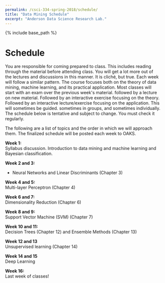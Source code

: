 ```yaml
---
permalink: /csci-334-spring-2018/schedule/
title: "Data Mining Schedule"
excerpt: "Anderson Data Science Research Lab."
---
```


{% include base_path %}

# Schedule
You are responsible for coming prepared to class. This includes reading through the material before attending class.
You will get a lot more out of the lectures and discussions in this manner. It is cliché, but true. Each week will follow a similar pattern. The course focuses both on the theory of data mining, machine learning, and its practical application. Most classes will start with an exam over the previous week's material. followed by a lecture on new material. Followed by an interactive exercise focusing on the theory. Followed by an interactive lecture/exercise focusing on the application. This will sometimes be guided. sometimes in groups, and sometimes individually. The schedule below is tentative and subject to change. You must check it regularly. 

The following are a list of topics and the order in which we will approach them. The finalized schedule will be posted each week to OAKS.

<b>Week 1:</b><br/>
Syllabus discussion. Introduction to data mining and machine learning and Bayesian classification.

<b>Week 2 and 3:</b><br/>
* Neural Networks and Linear Discriminants (Chapter 3)

<b>Week 4 and 5:</b><br/>
Multi-layer Perceptron (Chapter 4)

<b>Week 6 and 7:</b><br/>
Dimensionality Reduction (Chapter 6)

<b>Week 8 and 9:</b><br/>
Support Vector Machine (SVM) (Chapter 7)

<b>Week 10 and 11:</b><br/>
Decision Trees (Chapter 12) and Ensemble Methods (Chapter 13)

<b>Week 12 and 13</b><br/>
Unsupervised learning (Chapter 14)

<b>Week 14 and 15</b><br/>
Deep Learning

<b>Week 16:</b><br/>
Last week of classes!
